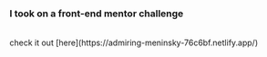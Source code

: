### I took on a front-end mentor challenge
<br/>
check it out [here](https://admiring-meninsky-76c6bf.netlify.app/)
